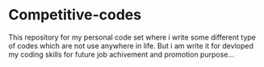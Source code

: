 # Competitive-codes
This repository for my personal code set where 
i write some different type of codes which are 
not use anywhere in life. But i am write it for 
devloped my coding skills for future job achivement
and promotion purpose...
